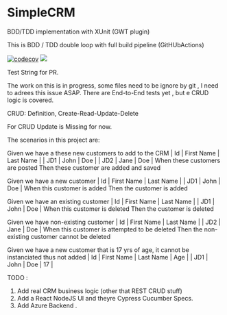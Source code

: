 # SimpleCRM
BDD/TDD implementation with XUnit (GWT plugin)

This is BDD / TDD double loop with full build pipeline (GitHUbActions)

[![codecov](https://codecov.io/gh/steevessaillant/SimpleCRM/branch/main/graph/badge.svg?token=W8ZU6MV7D2)](https://codecov.io/gh/steevessaillant/SimpleCRM)
![](https://raw.githubusercontent.com/steevessaillant/SimpleCRM/main/badge-simple-crm-main.svg)

Test String for PR.

The work on this is in progress, some files need to be ignore by git , I need to adrees this issue ASAP.
There are End-to-End tests yet , but e CRUD logic is covered.

CRUD: Definition, Create-Read-Update-Delete

For CRUD Update is Missing for now.


The scenarios in this project are:

Given we have a these new customers to add to the CRM
| Id    | First Name | Last Name | 
| JD1   | John       | Doe       |
| JD2   | Jane       | Doe       |
When these customers are posted
Then these customer are added and saved

Given we have a new customer
| Id    | First Name | Last Name |
| JD1   | John       | Doe       |
When this customer is added
Then the customer is added

Given we have an existing customer
| Id    | First Name | Last Name |
| JD1   | John       | Doe       |
When this customer is deleted
Then the customer is deleted

Given we have non-existing customer
| Id    | First Name | Last Name |
| JD2   | Jane       | Doe       |
When this customer is attempted to be deleted
Then the non-existing customer cannot be deleted

Given we have a new customer that is 17 yrs of age, it cannot be instanciated thus not added
| Id    | First Name | Last Name | Age |
| JD1   | John       | Doe       | 17  |







TODO : 
1. Add real CRM business logic (other that REST CRUD stuff)
2. Add a React NodeJS UI and theyre Cypress Cucumber Specs.
3. Add Azure Backend .
